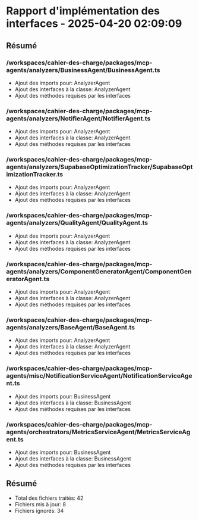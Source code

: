 # Rapport d'implémentation des interfaces - 2025-04-20 02:09:09

## Résumé

### /workspaces/cahier-des-charge/packages/mcp-agents/analyzers/BusinessAgent/BusinessAgent.ts
- Ajout des imports pour: AnalyzerAgent
- Ajout des interfaces à la classe: AnalyzerAgent
- Ajout des méthodes requises par les interfaces

### /workspaces/cahier-des-charge/packages/mcp-agents/analyzers/NotifierAgent/NotifierAgent.ts
- Ajout des imports pour: AnalyzerAgent
- Ajout des interfaces à la classe: AnalyzerAgent
- Ajout des méthodes requises par les interfaces

### /workspaces/cahier-des-charge/packages/mcp-agents/analyzers/SupabaseOptimizationTracker/SupabaseOptimizationTracker.ts
- Ajout des imports pour: AnalyzerAgent
- Ajout des interfaces à la classe: AnalyzerAgent
- Ajout des méthodes requises par les interfaces

### /workspaces/cahier-des-charge/packages/mcp-agents/analyzers/QualityAgent/QualityAgent.ts
- Ajout des imports pour: AnalyzerAgent
- Ajout des interfaces à la classe: AnalyzerAgent
- Ajout des méthodes requises par les interfaces

### /workspaces/cahier-des-charge/packages/mcp-agents/analyzers/ComponentGeneratorAgent/ComponentGeneratorAgent.ts
- Ajout des imports pour: AnalyzerAgent
- Ajout des interfaces à la classe: AnalyzerAgent
- Ajout des méthodes requises par les interfaces

### /workspaces/cahier-des-charge/packages/mcp-agents/analyzers/BaseAgent/BaseAgent.ts
- Ajout des imports pour: AnalyzerAgent
- Ajout des interfaces à la classe: AnalyzerAgent
- Ajout des méthodes requises par les interfaces

### /workspaces/cahier-des-charge/packages/mcp-agents/misc/NotificationServiceAgent/NotificationServiceAgent.ts
- Ajout des imports pour: BusinessAgent
- Ajout des interfaces à la classe: BusinessAgent
- Ajout des méthodes requises par les interfaces

### /workspaces/cahier-des-charge/packages/mcp-agents/orchestrators/MetricsServiceAgent/MetricsServiceAgent.ts
- Ajout des imports pour: BusinessAgent
- Ajout des interfaces à la classe: BusinessAgent
- Ajout des méthodes requises par les interfaces

## Résumé

- Total des fichiers traités: 42
- Fichiers mis à jour: 8
- Fichiers ignorés: 34

